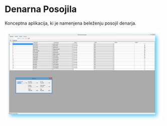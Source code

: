 # Denarna Posojila
Konceptna aplikacija, ki je namenjena beleženju posojil denarja.

![Alt text](Screenshot.png?raw=true "Screenshot of Denarna Posojila")
